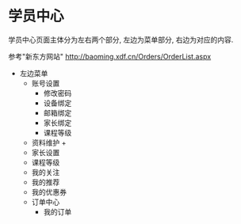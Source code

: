 # 学员中心
学员中心页面主体分为左右两个部分, 左边为菜单部分, 右边为对应的内容.

参考"新东方网站" http://baoming.xdf.cn/Orders/OrderList.aspx
+ 左边菜单
    + 账号设置
        + 修改密码
        + 设备绑定
        + 邮箱绑定
        + 家长绑定
        + 课程等级
    + 资料维护
        + 
    + 家长设置
    + 课程等级
    + 我的关注
    + 我的推荐
    + 我的优惠券
    + 订单中心
        + 我的订单
        

